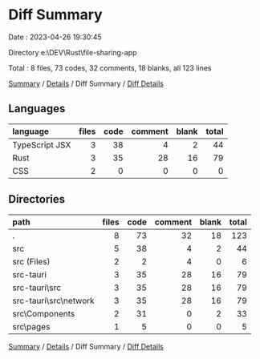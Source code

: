 # Diff Summary

Date : 2023-04-26 19:30:45

Directory e:\\DEV\\Rust\\file-sharing-app

Total : 8 files,  73 codes, 32 comments, 18 blanks, all 123 lines

[Summary](results.md) / [Details](details.md) / Diff Summary / [Diff Details](diff-details.md)

## Languages
| language | files | code | comment | blank | total |
| :--- | ---: | ---: | ---: | ---: | ---: |
| TypeScript JSX | 3 | 38 | 4 | 2 | 44 |
| Rust | 3 | 35 | 28 | 16 | 79 |
| CSS | 2 | 0 | 0 | 0 | 0 |

## Directories
| path | files | code | comment | blank | total |
| :--- | ---: | ---: | ---: | ---: | ---: |
| . | 8 | 73 | 32 | 18 | 123 |
| src | 5 | 38 | 4 | 2 | 44 |
| src (Files) | 2 | 2 | 4 | 0 | 6 |
| src-tauri | 3 | 35 | 28 | 16 | 79 |
| src-tauri\\src | 3 | 35 | 28 | 16 | 79 |
| src-tauri\\src\\network | 3 | 35 | 28 | 16 | 79 |
| src\\Components | 2 | 31 | 0 | 2 | 33 |
| src\\pages | 1 | 5 | 0 | 0 | 5 |

[Summary](results.md) / [Details](details.md) / Diff Summary / [Diff Details](diff-details.md)